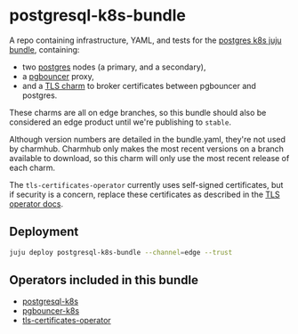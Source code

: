 # postgresql-k8s-bundle

A repo containing infrastructure, YAML, and tests for the [postgres k8s juju bundle](https://charmhub.io/postgresql-k8s-bundle), containing: 
- two [postgres](https://charmhub.io/postgresql-k8s?channel=edge) nodes (a primary, and a secondary), 
- a [pgbouncer](https://charmhub.io/pgbouncer-k8s?channel=edge) proxy, 
- and a [TLS charm](https://charmhub.io/tls-certificates-operator?channel=edge) to broker certificates between pgbouncer and postgres. 

These charms are all on edge branches, so this bundle should also be considered an edge product until we're publishing to `stable`.

Although version numbers are detailed in the bundle.yaml, they're not used by charmhub. Charmhub only makes the most recent versions on a branch available to download, so this charm will only use the most recent release of each charm.

The `tls-certificates-operator` currently uses self-signed certificates, but if security is a concern, replace these certificates as described in the [TLS operator docs](https://charmhub.io/tls-certificates-operator).

## Deployment
```bash
juju deploy postgresql-k8s-bundle --channel=edge --trust
```

## Operators included in this bundle

- [postgresql-k8s](https://charmhub.io/postgresql-k8s)
- [pgbouncer-k8s](https://charmhub.io/pgbouncer-k8s)
- [tls-certificates-operator](https://charmhub.io/tls-certificates-operator)
